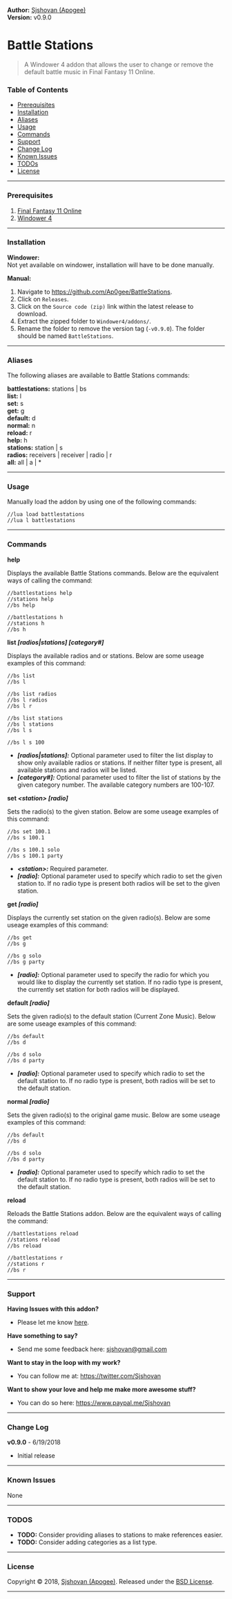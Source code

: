 **Author:** [Sjshovan (Apogee)](https://github.com/Ap0gee)  
**Version:** v0.9.0  


# Battle Stations

> A Windower 4 addon that allows the user to change or remove the default battle music in Final Fantasy 11 Online.


### Table of Contents

- [Prerequisites](#prerequisites)
- [Installation](#installation)
- [Aliases](#aliases)
- [Usage](#usage)
- [Commands](#commands)
- [Support](#support)
- [Change Log](#change-log)
- [Known Issues](#known-issues)
- [TODOs](#todos)
- [License](#license)

___
### Prerequisites
1. [Final Fantasy 11 Online](http://www.playonline.com/ff11us/index.shtml)
2. [Windower 4](http://windower.net/)

___
### Installation

**Windower:**   
Not yet available on windower, installation will have to be done manually.

**Manual:**
1. Navigate to <https://github.com/Ap0gee/BattleStations>.
2. Click on `Releases`. 
3. Click on the `Source code (zip)` link within the latest release to download.
4. Extract the zipped folder to `Windower4/addons/`.
5. Rename the folder to remove the version tag (`-v0.9.0`). The folder should be named `BattleStations`.

___
### Aliases
The following aliases are available to Battle Stations commands:    

**battlestations:** stations | bs   
**list:** l    
**set:** s   
**get:** g  
**default:** d    
**normal:** n   
**reload:** r    
**help:** h   
**stations:** station | s   
**radios:** receivers | receiver | radio | r   
**all:** all | a | *   

___
### Usage

Manually load the addon by using one of the following commands:
    
    //lua load battlestations 
    //lua l battlestations

___    
### Commands 

**help**

Displays the available Battle Stations commands. Below are the equivalent ways of calling the command:

    //battlestations help
    //stations help
    //bs help
    
    //battlestations h
    //stations h
    //bs h

**list _[radios|stations] [category#]_** 

Displays the available radios and or stations. Below are some useage examples of this command:
	
    //bs list
    //bs l
    
    //bs list radios
    //bs l radios
    //bs l r
    
	//bs list stations
    //bs l stations
    //bs l s
    
    //bs l s 100
    
* _**[radios|stations]:**_ Optional parameter used to filter the list display to show only available radios or stations. If neither filter type is present, all available stations and radios will be listed.    
* _**[category#]:**_ Optional parameter used to filter the list of stations by the given category number. The available category numbers are 100-107.
   
**set _\<station> [radio]_**

Sets the radio(s) to the given station. Below are some useage examples of this command:

    //bs set 100.1
    //bs s 100.1
    
    //bs s 100.1 solo
    //bs s 100.1 party
    
* _**\<station>:**_ Required parameter.     
* _**[radio]:**_ Optional parameter used to specify which radio to set the given station to. If no radio type is present both radios will be set to the given station.    

**get _[radio]_** 

Displays the currently set station on the given radio(s).  Below are some useage examples of this command:

    //bs get
    //bs g
    
    //bs g solo
    //bs g party

* _**[radio]:**_ Optional parameter used to specify the radio for which you would like to display the currently set station. If no radio type is present, the currently set station for both radios will be displayed.

**default _[radio]_**

Sets the given radio(s) to the default station (Current Zone Music). Below are some useage examples of this command:

	//bs default
    //bs d
   	
    //bs d solo
    //bs d party
    
* _**[radio]:**_ Optional parameter used to specify which radio to set the default station to. If no radio type is present, both radios will be set to the default station.


**normal _[radio]_**

Sets the given radio(s) to the original game music. Below are some useage examples of this command:

	//bs default
    //bs d
   	
    //bs d solo
    //bs d party
    
* _**[radio]:**_ Optional parameter used to specify which radio to set the default station to. If no radio type is present, both radios will be set to the default station.

**reload**

Reloads the Battle Stations addon. Below are the equivalent ways of calling the command:
	
    //battlestations reload
    //stations reload
    //bs reload
    
    //battlestations r
    //stations r
    //bs r

___
### Support
**Having Issues with this addon?**
* Please let me know [here](https://github.com/Ap0gee/BattleStations/issues/new).
  
**Have something to say?**
* Send me some feedback here: <sjshovan@gmail.com>

**Want to stay in the loop with my work?**
* You can follow me at: <https://twitter.com/Sjshovan>

**Want to show your love and help me make more awesome stuff?**
* You can do so here: <https://www.paypal.me/Sjshovan>  

___
### Change Log

**v0.9.0** - 6/19/2018
- Initial release

___
### Known Issues

None

___    
### TODOS

- **TODO:** Consider providing aliases to stations to make references easier.
- **TODO:** Consider adding categories as a list type.
___

### License

Copyright © 2018, [Sjshovan (Apogee)](https://github.com/Ap0gee).
Released under the [BSD License](LICENSE).

***